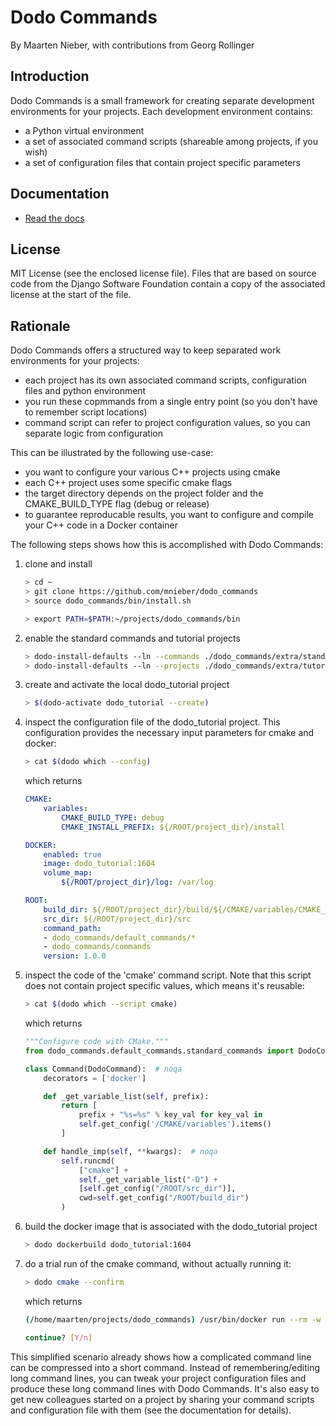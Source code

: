 # Dodo Commands

By Maarten Nieber, with contributions from Georg Rollinger

## Introduction

Dodo Commands is a small framework for creating separate development environments for your projects. Each development environment contains:

- a Python virtual environment
- a set of associated command scripts (shareable among projects, if you wish)
- a set of configuration files that contain project specific parameters

## Documentation

- [Read the docs](https://readthedocs.org/projects/dodo-commands/)

## License

MIT License (see the enclosed license file). Files that are based on source code from the Django Software Foundation contain a copy of the associated license at the start of the file.

## Rationale

Dodo Commands offers a structured way to keep separated work environments for your projects:

- each project has its own associated command scripts, configuration files and python environment
- you run these copmmands from a single entry point (so you don't have to remember script locations)
- command script can refer to project configuration values, so you can separate logic from configuration

This can be illustrated by the following use-case:

- you want to configure your various C++ projects using cmake
- each C++ project uses some specific cmake flags
- the target directory depends on the project folder and the CMAKE_BUILD_TYPE flag (debug or release)
- to guarantee reproducable results, you want to configure and compile your C++ code in a Docker container

The following steps shows how this is accomplished with Dodo Commands:

1. clone and install

    ```bash
    > cd ~
    > git clone https://github.com/mnieber/dodo_commands
    > source dodo_commands/bin/install.sh

    > export PATH=$PATH:~/projects/dodo_commands/bin
    ```

2. enable the standard commands and tutorial projects

    ```bash
    > dodo-install-defaults --ln --commands ./dodo_commands/extra/standard_commands
    > dodo-install-defaults --ln --projects ./dodo_commands/extra/tutorial_projects
    ```

3. create and activate the local dodo_tutorial project

    ```bash
    > $(dodo-activate dodo_tutorial --create)
    ```

4. inspect the configuration file of the dodo_tutorial project. This configuration provides the
   necessary input parameters for cmake and docker:

    ```bash
    > cat $(dodo which --config)
    ```

    which returns

    ```yaml
    CMAKE:
        variables:
            CMAKE_BUILD_TYPE: debug
            CMAKE_INSTALL_PREFIX: ${/ROOT/project_dir}/install

    DOCKER:
        enabled: true
        image: dodo_tutorial:1604
        volume_map:
            ${/ROOT/project_dir}/log: /var/log

    ROOT:
        build_dir: ${/ROOT/project_dir}/build/${/CMAKE/variables/CMAKE_BUILD_TYPE}
        src_dir: ${/ROOT/project_dir}/src
        command_path:
        - dodo_commands/default_commands/*
        - dodo_commands/commands
        version: 1.0.0
    ```

5. inspect the code of the 'cmake' command script. Note that this script does not contain project specific
values, which means it's reusable:

    ```bash
    > cat $(dodo which --script cmake)
    ```

    which returns

    ```python
    """Configure code with CMake."""
    from dodo_commands.default_commands.standard_commands import DodoCommand

    class Command(DodoCommand):  # noqa
        decorators = ['docker']

        def _get_variable_list(self, prefix):
            return [
                prefix + "%s=%s" % key_val for key_val in
                self.get_config('/CMAKE/variables').items()
            ]

        def handle_imp(self, **kwargs):  # noqa
            self.runcmd(
                ["cmake"] +
                self._get_variable_list("-D") +
                [self.get_config("/ROOT/src_dir")],
                cwd=self.get_config("/ROOT/build_dir")
            )
    ```

6. build the docker image that is associated with the dodo_tutorial project

    ```bash
    > dodo dockerbuild dodo_tutorial:1604
    ```

7. do a trial run of the cmake command, without actually running it:

    ```bash
    > dodo cmake --confirm
    ```

    which returns

    ```bash
    (/home/maarten/projects/dodo_commands) /usr/bin/docker run --rm -w /home/maarten/projects/dodo_tutorial/build/debug -i -t --volume=/home/maarten/projects/dodo_tutorial/log:/var/log dodo_tutorial:1604 cmake -DCMAKE_INSTALL_PREFIX=/home/maarten/projects/dodo_tutorial/install -DCMAKE_BUILD_TYPE=debug /home/maarten/projects/dodo_tutorial/src

    continue? [Y/n]
    ```

This simplified scenario already shows how a complicated command line can be compressed into a short command. Instead of remembering/editing long command lines, you can tweak your project configuration files and produce these long command lines with Dodo Commands. It's also easy to get new colleagues started on a project by sharing your command scripts and configuration file with them (see the documentation for details).
